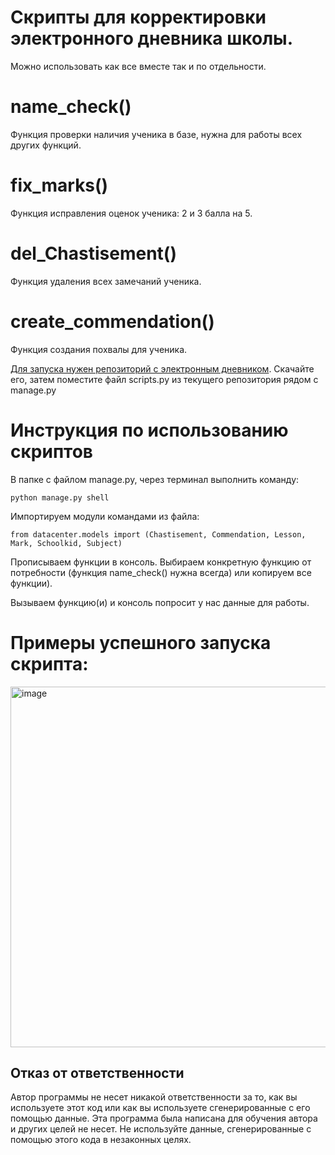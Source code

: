 # Скрипты для корректировки электронного дневника школы.
  Можно использовать как все вместе так и по отдельности.
 
# name_check() 
Функция проверки наличия ученика в базе, нужна для работы всех других функций.

# fix_marks() 
Функция исправления оценок ученика: 2 и 3 балла на 5.

# del_Chastisement()
Функция удаления всех замечаний ученика.

# create_commendation() 
Функция создания похвалы для ученика. 


[Для запуска нужен репозиторий с электронным дневником](https://github.com/devmanorg/e-diary).  Скачайте его, затем поместите файл scripts.py из текущего репозитория рядом с manage.py

# Инструкция по использованию скриптов
В папке с файлом manage.py, через терминал выполнить команду:
```
python manage.py shell
```

Импортируем модули командами из файла:
```
from datacenter.models import (Chastisement, Commendation, Lesson, Mark, Schoolkid, Subject)
```

Прописываем функции в консоль. Выбираем конкретную функцию от потребности (функция name_check() нужна всегда) или копируем все функции).

Вызываем функцию(и) и консоль попросит у нас данные для работы. 

# Примеры успешного запуска скрипта:

<img width="577" alt="image" src="https://user-images.githubusercontent.com/55636018/223787449-12628bf4-55f2-4571-9afe-3f727a3e8cde.png">


## Отказ от ответственности

Автор программы не несет никакой ответственности за то, как вы используете этот код или как вы используете сгенерированные с его помощью данные. Эта программа была написана для обучения автора и других целей не несет. Не используйте данные, сгенерированные с помощью этого кода в незаконных целях.
